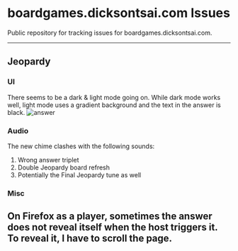 # boardgames.dicksontsai.com Issues

Public repository for tracking issues for boardgames.dicksontsai.com.

---
## Jeopardy

### UI
There seems to be a dark & light mode going on.
While dark mode works well, light mode uses a gradient background and the text in the answer is black.
![answer](/img_ref/answer.png)

### Audio
The new chime clashes with the following sounds:
1. Wrong answer triplet
2. Double Jeopardy board refresh
3. Potentially the Final Jeopardy tune as well

### Misc
On Firefox as a player, sometimes the answer does not reveal itself when the host triggers it. To reveal it, I have to scroll the page.
---
